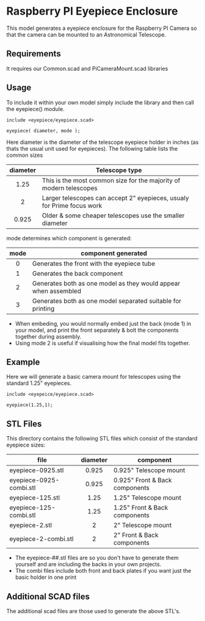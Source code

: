 # Raspberry PI Eyepiece Enclosure

This model generates a eyepiece enclosure for the Raspberry PI Camera so that the camera can be mounted to an Astronomical Telescope.

## Requirements

It requires our Common.scad and PiCameraMount.scad libraries

## Usage

To include it within your own model simply include the library and then call the eyepiece() module.

```
include <eyepiece/eyepiece.scad>

eyepiece( diameter, mode );
```

Here diameter is the diameter of the telescope eyepiece holder in inches (as thats the usual unit used for eyepieces). The following table lists the common sizes

| diameter | Telescope type |
|:--------:| -------------- |
| 1.25 | This is the most common size for the majority of modern telescopes |
| 2 | Larger telescopes can accept 2" eyepieces, usualy for Prime focus work |
| 0.925 | Older & some cheaper telescopes use the smaller diameter |

mode determines which component is generated:

| mode | component generated |
|:----:| ------------------- |
| 0 | Generates the front with the eyepiece tube |
| 1 | Generates the back component |
| 2 | Generates both as one model as they would appear when assembled |
| 3 | Generates both as one model separated suitable for printing |

* When embeding, you would normally embed just the back (mode 1) in your model, and print the front separately & bolt the components together during assembly.
* Using mode 2 is useful if visualising how the final model fits together.

## Example

Here we will generate a basic camera mount for telescopes using the standard 1.25" eyepieces.

```
include <eyepeice/eyepiece.scad>

eyepiece(1.25,1);
```

## STL Files

This directory contains the following STL files which consist of the standard eyepiece sizes:

| file | diameter | component |
| ---- |:--------:| --------- |
| eyepiece-0925.stl | 0.925 | 0.925" Telescope mount |
| eyepiece-0925-combi.stl | 0.925 | 0.925" Front & Back components |
| eyepiece-125.stl | 1.25 | 1.25" Telescope mount |
| eyepiece-125-combi.stl | 1.25 | 1.25" Front & Back components |
| eyepiece-2.stl | 2 | 2" Telescope mount |
| eyepiece-2-combi.stl | 2 | 2" Front & Back components |

* The eyepiece-##.stl files are so you don't have to generate them yourself and are including the backs in your own projects.
* The combi files include both front and back plates if you want just the basic holder in one print

## Additional SCAD files

The additional scad files are those used to generate the above STL's.
